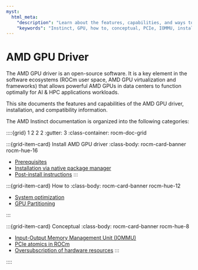 ```yaml
---
myst:
  html_meta:
    "description": "Learn about the features, capabilities, and ways to optimize the AMD GPU drivers"
    "keywords": "Instinct, GPU, how to, conceptual, PCIe, IOMMU, install"
---
```


# AMD GPU Driver

The AMD GPU driver is an open-source software. It is a key element in the software ecosystems (ROCm user space, AMD GPU virtualization and frameworks) that allows powerful AMD GPUs in data centers to function optimally for AI & HPC applications workloads. 

This site documents the features and capabilities of the AMD GPU driver, installation, and compatibility information.

The AMD Instinct documentation is organized into the following categories:

::::{grid} 1 2 2 2
:gutter: 3
:class-container: rocm-doc-grid

:::{grid-item-card} Install AMD GPU driver
:class-body: rocm-card-banner rocm-hue-16

* [Prerequisites](./install/detailed-install/prerequisites.rst)
* [Installation via native package manager](./install/package-manager-index.rst)
* [Post-install instructions](./install/detailed-install/post-install.rst)
:::

:::{grid-item-card} How to
:class-body: rocm-card-banner rocm-hue-12

* [System optimization](./system-optimization/index.rst)
* [GPU Partitioning](./gpu-partitioning/index.rst)

:::

:::{grid-item-card} Conceptual
:class-body: rocm-card-banner rocm-hue-8

* [Input-Output Memory Management Unit (IOMMU)](./conceptual/iommu.rst)
* [PCIe atomics in ROCm](./conceptual/pcie-atomics.rst)
* [Oversubscription of hardware resources](./conceptual/oversubscription.rst)
:::

::::
